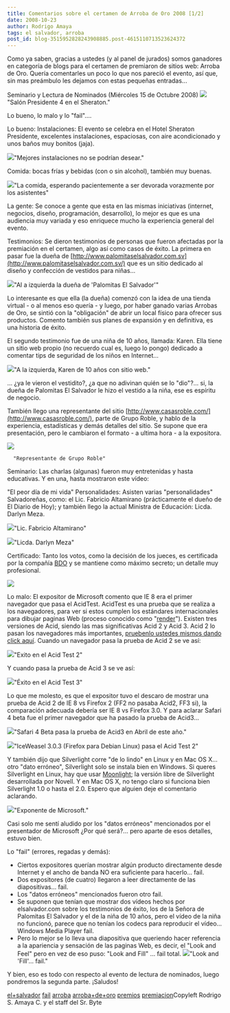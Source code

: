```yaml
---
title: Comentarios sobre el certamen de Arroba de Oro 2008 [1/2]
date: 2008-10-23
author: Rodrigo Amaya
tags: el salvador, arroba
post_id: blog-3515952828243908885.post-4615110713523624372
---
```


Como ya saben, gracias a ustedes (y al panel de jurados) somos ganadores en
      categoría de blogs para el certamen de premiaron de sitios web: Arroba de Oro. Quería
      comentarles un poco lo que nos pareció el evento, así que, sin mas preámbulo les dejamos con
      estas pequeñas entradas...

Seminario y Lectura de Nominados (Miércoles 15 de Octubre
      2008)
[![](http://2.bp.blogspot.com/_ayvorITawE4/SQCcFjy5JEI/AAAAAAAABW4/w-9WRMjzoDk/s320/hpim1733.jpg)](http://2.bp.blogspot.com/_ayvorITawE4/SQCcFjy5JEI/AAAAAAAABW4/w-9WRMjzoDk/s1600-h/hpim1733.jpg)"Salón Presidente 4 en el
      Sheraton."

Lo bueno, lo malo y lo
      "fail"....

Lo
      bueno:
Instalaciones: El evento se celebra en el Hotel Sheraton Presidente,
      excelentes instalaciones, espaciosas, con aire acondicionado y unos baños muy bonitos
      (jaja).

[![](http://2.bp.blogspot.com/_ayvorITawE4/SQCd6IA_CmI/AAAAAAAABXI/SPd0-mBA_No/s320/hpim1736.jpg)](http://2.bp.blogspot.com/_ayvorITawE4/SQCd6IA_CmI/AAAAAAAABXI/SPd0-mBA_No/s1600-h/hpim1736.jpg)"Mejores instalaciones no se
      podrían desear."

Comida: bocas frías y bebidas (con o sin alcohol), también muy
      buenas.

[![](http://1.bp.blogspot.com/_ayvorITawE4/SQCcF5EnioI/AAAAAAAABXA/2eJooAfCmbg/s320/hpim1735.jpg)](http://1.bp.blogspot.com/_ayvorITawE4/SQCcF5EnioI/AAAAAAAABXA/2eJooAfCmbg/s1600-h/hpim1735.jpg)"La comida, esperando
      pacientemente a ser devorada vorazmente por los asistentes"

La
      gente:
Se conoce a gente que esta en las mismas iniciativas (internet,
      negocios, diseño, programación, desarrollo), lo mejor es que es una audiencia muy variada y
      eso enriquece mucho la experiencia general del evento.

Testimonios:
Se dieron testimonios de
      personas que fueron afectadas por la premiación en el certamen, algo así como casos de éxito.
      La primera en pasar fue la dueña de [http://www.palomitaselsalvador.com.sv](http://www.palomitaselsalvador.com.sv/)
      que es un sitio dedicado al diseño y confección de vestidos para niñas...

[![](http://2.bp.blogspot.com/_ayvorITawE4/SQCd6pyNdbI/AAAAAAAABXQ/PUO4eFLZ_2M/s320/hpim1741.jpg)](http://2.bp.blogspot.com/_ayvorITawE4/SQCd6pyNdbI/AAAAAAAABXQ/PUO4eFLZ_2M/s1600-h/hpim1741.jpg)"Al a izquierda la dueña de
      'Palomitas El Salvador'"

Lo interesante es
      que ella (la dueña) comenzó con la idea de una tienda virtual - o al menos eso quería - y
      luego, por haber ganado varias Arrobas de
      Oro, se sintió con la "obligación" de
      abrir un local físico para ofrecer sus productos. Comento también sus planes de expansión y en
      definitiva, es una historia de éxito.

El segundo testimonio fue de una
      niña de 10 años, llamada: Karen. Ella tiene un sitio web propio (no recuerdo cual es, luego lo
      pongo) dedicado a comentar tips de seguridad de los niños en Internet...

[![](http://2.bp.blogspot.com/_ayvorITawE4/SQCd60lA6EI/AAAAAAAABXY/AZx1kjk0Ltw/s320/hpim1743.jpg)](http://2.bp.blogspot.com/_ayvorITawE4/SQCd60lA6EI/AAAAAAAABXY/AZx1kjk0Ltw/s1600-h/hpim1743.jpg)"A la izquierda, Karen de 10
      años con sitio web."

... ¿ya le vieron el
      vestidito?, ¿a que no adivinan quién se lo "dio"?... si, la dueña de Palomitas El Salvador le
      hizo el vestido a la niña, ese es espíritu de negocio.

También llego
      una representante del sitio [http://www.casasroble.com/](http://www.casasroble.com/), parte de Grupo
      Roble, y hablo de la experiencia, estadísticas y demás detalles del sitio. Se supone que era
      presentación, pero le cambiaron el formato - a ultima hora - a la expositora.

[![](http://3.bp.blogspot.com/_ayvorITawE4/SQCd7La4WEI/AAAAAAAABXg/_4bMT_s3EyY/s320/hpim1744.jpg)](http://3.bp.blogspot.com/_ayvorITawE4/SQCd7La4WEI/AAAAAAAABXg/_4bMT_s3EyY/s1600-h/hpim1744.jpg)

      "Representante de Grupo Roble"

Seminario:
Las charlas (algunas) fueron muy entretenidas y
      hasta educativas. Y en una, hasta mostraron este vídeo:

"El peor día de mi
      vida"
Personalidades:
Asisten varias "personalidades"
      Salvadoreñas, como: el Lic. Fabricio Altamirano (prácticamente el dueño de El Diario de Hoy);
      y también llego la actual Ministra de Educación: Licda. Darlyn Meza.

[![](http://3.bp.blogspot.com/_ayvorITawE4/SQCrg_B1DhI/AAAAAAAABX4/iArUROqSTuQ/s320/hpim1778.jpg)](http://3.bp.blogspot.com/_ayvorITawE4/SQCrg_B1DhI/AAAAAAAABX4/iArUROqSTuQ/s1600-h/hpim1778.jpg)"Lic. Fabricio
      Altamirano"

[![](http://3.bp.blogspot.com/_ayvorITawE4/SQCrhKE4EaI/AAAAAAAABYA/CvjVzEPSPkU/s320/hpim1783.jpg)](http://3.bp.blogspot.com/_ayvorITawE4/SQCrhKE4EaI/AAAAAAAABYA/CvjVzEPSPkU/s1600-h/hpim1783.jpg)"Licda. Darlyn
      Meza"

Certificado:
Tanto los votos, como la decisión de los
      jueces, es certificada por la compañía [BDO](http://www.bdo.com/) y se
      mantiene como máximo secreto; un detalle muy
      profesional.

[![](http://4.bp.blogspot.com/_ayvorITawE4/SQCrhag0boI/AAAAAAAABYI/hkYl-JHp1sw/s320/hpim1795.jpg)](http://4.bp.blogspot.com/_ayvorITawE4/SQCrhag0boI/AAAAAAAABYI/hkYl-JHp1sw/s1600-h/hpim1795.jpg)

Lo malo:
El expositor de Microsoft comento que IE 8 era el primer navegador que pasa el AcidTest.
      AcidTest es una prueba que se realiza a los navegadores, para ver si estos cumplen los
      estándares internacionales para dibujar paginas Web (proceso conocido como "[render](http://en.wikipedia.org/wiki/Rendering_%28computer_graphics%29)").
      Existen tres versiones de Acid, siendo las mas significativas Acid 2 y Acid 3. Acid 2 lo pasan
      los navegadores más importantes, [pruebenlo ustedes mismos dando click aquí](http://www.webstandards.org/files/acid2/test.html).
Cuando un navegador pasa la prueba de Acid 2 se ve así:

[![](http://2.bp.blogspot.com/_ayvorITawE4/SQCcFY_aDFI/AAAAAAAABWw/SB-ZxdZHwFY/s320/referenceacid2.png)](http://2.bp.blogspot.com/_ayvorITawE4/SQCcFY_aDFI/AAAAAAAABWw/SB-ZxdZHwFY/s1600-h/referenceacid2.png)"Exito en el Acid Test
      2"

Y cuando pasa la prueba de Acid 3 se ve
      así:

[![](http://4.bp.blogspot.com/_ayvorITawE4/SQCcFDjlCkI/AAAAAAAABWo/Erin66GsAik/s320/acidtest3.png)](http://4.bp.blogspot.com/_ayvorITawE4/SQCcFDjlCkI/AAAAAAAABWo/Erin66GsAik/s1600-h/acidtest3.png)"Éxito en el Acid Test
      3"

Lo que me molesto, es que el expositor
      tuvo el descaro de mostrar una prueba de Acid 2 de IE 8
      vs Firefox 2 (FF2 no pasaba Acid2, FF3 si), la comparación adecuada debería ser
      IE 8 vs Firefox 3.0. Y para aclarar Safari
      4 beta fue el primer navegador que ha pasado la prueba de Acid3...

[![](http://3.bp.blogspot.com/_ayvorITawE4/SQCvxaVDVTI/AAAAAAAABYQ/YBhh_Gv1upM/s320/acid3.png)](http://3.bp.blogspot.com/_ayvorITawE4/SQCvxaVDVTI/AAAAAAAABYQ/YBhh_Gv1upM/s1600-h/acid3.png)"Safari 4 Beta pasa la
      prueba de Acid3 en Abril de este año."

[![](http://1.bp.blogspot.com/_ayvorITawE4/SQCcFEUi5UI/AAAAAAAABWg/kA6J-PSvWpU/s320/acidtest2maje.png)](http://1.bp.blogspot.com/_ayvorITawE4/SQCcFEUi5UI/AAAAAAAABWg/kA6J-PSvWpU/s1600-h/acidtest2maje.png)"IceWeasel 3.0.3 (Firefox
      para Debian Linux) pasa el Acid Test 2"

Y
      también dijo que Silverlight corre "de lo lindo" en Linux y en Mac OS X... otro "dato
      erróneo", Silverlight solo se instala bien en Windows. Si queres Silverlight en Linux, hay que
      usar [Moonlight](http://www.mono-project.com/Moonlight); la versión
      libre de Silverlight desarrollada por Novell. Y en Mac OS X, no tengo claro si funciona bien
      Silverlight 1.0 o hasta el 2.0. Espero que alguien deje el comentario aclarando.

[![](http://1.bp.blogspot.com/_ayvorITawE4/SQCd7ve8H7I/AAAAAAAABXo/2kXYkWo1jMA/s320/hpim1752.jpg)](http://1.bp.blogspot.com/_ayvorITawE4/SQCd7ve8H7I/AAAAAAAABXo/2kXYkWo1jMA/s1600-h/hpim1752.jpg)"Exponente de
      Microsoft."

Casi solo me sentí aludido por
      los "datos erróneos" mencionados por el presentador de Microsoft ¿Por qué será?... pero aparte
      de esos detalles, estuvo bien.

Lo "fail" (errores, regadas y demás):

- Ciertos expositores querían mostrar algún producto directamente desde Internet y el ancho de banda NO era suficiente para hacerlo... fail.
- Dos expositores (de cuatro) llegaron a leer directamente de las diapositivas... fail.
- Los "datos erróneos" mencionados fueron otro fail.
- Se suponen que tenían que mostrar dos vídeos hechos por elsalvador.com sobre los testimonios de éxito, los de la Señora de Palomitas El Salvador y el de la niña de 10 años, pero el vídeo de la niña no funcionó, parece que no tenían los codecs para reproducir el vídeo... Windows Media Player fail.
- Pero lo mejor se lo lleva una diapositiva que queriendo hacer referencia a la apariencia y sensación de las paginas Web, es decir, el "Look and Feel" pero en vez de eso puso: "Look and Fill" ... fail total.
[![](http://1.bp.blogspot.com/_ayvorITawE4/SQCrgoXoyJI/AAAAAAAABXw/3K3BW7qXQ2c/s320/lookandfill.png)](http://1.bp.blogspot.com/_ayvorITawE4/SQCrgoXoyJI/AAAAAAAABXw/3K3BW7qXQ2c/s1600-h/lookandfill.png)"Look and 'Fill'...
      fail."

Y bien, eso es todo con respecto al
      evento de lectura de nominados, luego pondremos la segunda parte. ¡Saludos!

[el+salvador](http://www.blogalaxia.com/tags/el+salvador) [fail](http://www.blogalaxia.com/tags/fail) [arroba](http://www.blogalaxia.com/tags/arroba) [arroba+de+oro](http://www.blogalaxia.com/tags/arroba+de+oro) [premios](http://www.blogalaxia.com/tags/premios) [premiacion](http://www.blogalaxia.com/tags/premiacion)Copyleft Rodrigo S.
      Amaya C. y el staff del Sr. Byte